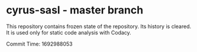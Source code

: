 # cyrus-sasl - master branch

This repository contains frozen state of the repository.
Its history is cleared. It is used only for static code
analysis with Codacy.

Commit Time: 1692988053